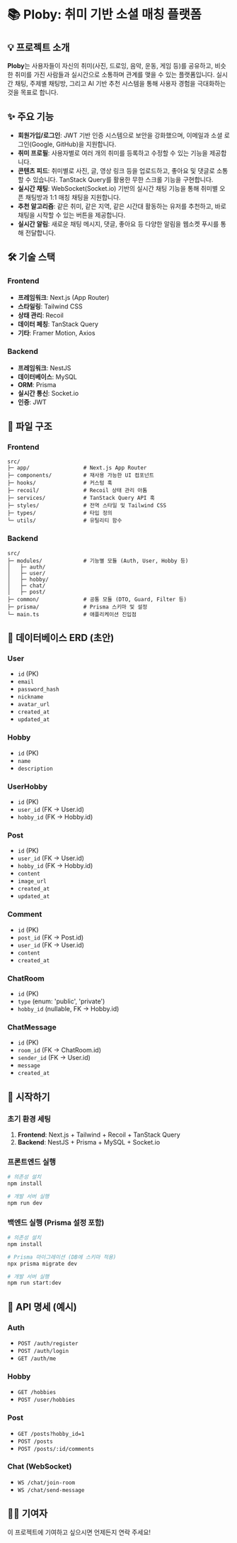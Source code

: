 # 📚 Ploby: 취미 기반 소셜 매칭 플랫폼

## 💡 프로젝트 소개

**Ploby**는 사용자들이 자신의 취미(사진, 드로잉, 음악, 운동, 게임 등)를 공유하고, 비슷한 취미를 가진 사람들과 실시간으로 소통하며 관계를 맺을 수 있는 플랫폼입니다. 실시간 채팅, 주제별 채팅방, 그리고 AI 기반 추천 시스템을 통해 사용자 경험을 극대화하는 것을 목표로 합니다.

## ✨ 주요 기능

  * **회원가입/로그인**: JWT 기반 인증 시스템으로 보안을 강화했으며, 이메일과 소셜 로그인(Google, GitHub)을 지원합니다.
  * **취미 프로필**: 사용자별로 여러 개의 취미를 등록하고 수정할 수 있는 기능을 제공합니다.
  * **콘텐츠 피드**: 취미별로 사진, 글, 영상 링크 등을 업로드하고, 좋아요 및 댓글로 소통할 수 있습니다. TanStack Query를 활용한 무한 스크롤 기능을 구현합니다.
  * **실시간 채팅**: WebSocket(Socket.io) 기반의 실시간 채팅 기능을 통해 취미별 오픈 채팅방과 1:1 매칭 채팅을 지원합니다.
  * **추천 알고리즘**: 같은 취미, 같은 지역, 같은 시간대 활동하는 유저를 추천하고, 바로 채팅을 시작할 수 있는 버튼을 제공합니다.
  * **실시간 알림**: 새로운 채팅 메시지, 댓글, 좋아요 등 다양한 알림을 웹소켓 푸시를 통해 전달합니다.

## 🛠️ 기술 스택

### **Frontend**

  * **프레임워크**: Next.js (App Router)
  * **스타일링**: Tailwind CSS
  * **상태 관리**: Recoil
  * **데이터 페칭**: TanStack Query
  * **기타**: Framer Motion, Axios

### **Backend**

  * **프레임워크**: NestJS
  * **데이터베이스**: MySQL
  * **ORM**: Prisma
  * **실시간 통신**: Socket.io
  * **인증**: JWT

## 📂 파일 구조

### **Frontend**

```
src/
├─ app/                 # Next.js App Router
├─ components/          # 재사용 가능한 UI 컴포넌트
├─ hooks/               # 커스텀 훅
├─ recoil/              # Recoil 상태 관리 아톰
├─ services/            # TanStack Query API 훅
├─ styles/              # 전역 스타일 및 Tailwind CSS
├─ types/               # 타입 정의
└─ utils/               # 유틸리티 함수
```

### **Backend**

```
src/
├─ modules/             # 기능별 모듈 (Auth, User, Hobby 등)
│   ├─ auth/
│   ├─ user/
│   ├─ hobby/
│   ├─ chat/
│   ├─ post/
├─ common/              # 공통 모듈 (DTO, Guard, Filter 등)
├─ prisma/              # Prisma 스키마 및 설정
└─ main.ts              # 애플리케이션 진입점
```

## 📜 데이터베이스 ERD (초안)

### **User**

  - `id` (PK)
  - `email`
  - `password_hash`
  - `nickname`
  - `avatar_url`
  - `created_at`
  - `updated_at`

### **Hobby**

  - `id` (PK)
  - `name`
  - `description`

### **UserHobby**

  - `id` (PK)
  - `user_id` (FK → User.id)
  - `hobby_id` (FK → Hobby.id)

### **Post**

  - `id` (PK)
  - `user_id` (FK → User.id)
  - `hobby_id` (FK → Hobby.id)
  - `content`
  - `image_url`
  - `created_at`
  - `updated_at`

### **Comment**

  - `id` (PK)
  - `post_id` (FK → Post.id)
  - `user_id` (FK → User.id)
  - `content`
  - `created_at`

### **ChatRoom**

  - `id` (PK)
  - `type` (enum: 'public', 'private')
  - `hobby_id` (nullable, FK → Hobby.id)

### **ChatMessage**

  - `id` (PK)
  - `room_id` (FK → ChatRoom.id)
  - `sender_id` (FK → User.id)
  - `message`
  - `created_at`

## 🚀 시작하기

### **초기 환경 세팅**

1.  **Frontend**: Next.js + Tailwind + Recoil + TanStack Query
2.  **Backend**: NestJS + Prisma + MySQL + Socket.io

### **프론트엔드 실행**

```bash
# 의존성 설치
npm install

# 개발 서버 실행
npm run dev
```

### **백엔드 실행 (Prisma 설정 포함)**

```bash
# 의존성 설치
npm install

# Prisma 마이그레이션 (DB에 스키마 적용)
npx prisma migrate dev

# 개발 서버 실행
npm run start:dev
```

## 🔗 API 명세 (예시)
### **Auth**

  - `POST /auth/register`
  - `POST /auth/login`
  - `GET /auth/me`

### **Hobby**

  - `GET /hobbies`
  - `POST /user/hobbies`

### **Post**

  - `GET /posts?hobby_id=1`
  - `POST /posts`
  - `POST /posts/:id/comments`

### **Chat (WebSocket)**

  - `WS /chat/join-room`
  - `WS /chat/send-message`

## 🧑‍💻 기여자

이 프로젝트에 기여하고 싶으시면 언제든지 연락 주세요\!
